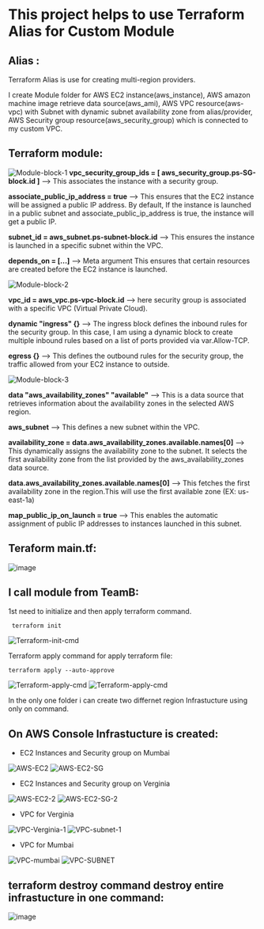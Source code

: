 # This project helps to use Terraform Alias for Custom Module

## Alias :
 Terraform Alias is use for creating multi-region providers.


I create Module folder for AWS EC2 instance(aws_instance), AWS amazon machine image retrieve data source(aws_ami), AWS VPC resource(aws-vpc) with Subnet with dynamic subnet availability zone from alias/provider, 
AWS Security group resource(aws_security_group) which is connected to my custom VPC.

## Terraform module:

![Module-block-1](https://github.com/user-attachments/assets/01b78245-4aee-42cd-9795-beb6bdf91706)
**vpc_security_group_ids = [ aws_security_group.ps-SG-block.id ]** --> This associates the instance with a security group.

**associate_public_ip_address = true** --> This ensures that the EC2 instance will be assigned a public IP address. By default,
If the instance is launched in a public subnet and associate_public_ip_address is true, the instance will get a public IP.

**subnet_id = aws_subnet.ps-subnet-block.id** --> This ensures the instance is launched in a specific subnet within the VPC.

**depends_on = [...]** --> Meta argument This ensures that certain resources are created before the EC2 instance is launched.

![Module-block-2](https://github.com/user-attachments/assets/54fdb5cf-815c-4233-a18d-8003135371d7)

**vpc_id = aws_vpc.ps-vpc-block.id** --> here security group is associated with a specific VPC (Virtual Private Cloud). 

**dynamic "ingress" {}** --> The ingress block defines the inbound rules for the security group. In this case, 
I am using a dynamic block to create multiple inbound rules based on a list of ports provided via var.Allow-TCP.

**egress {}** --> This defines the outbound rules for the security group, the traffic allowed from your EC2 instance to outside.

![Module-block-3](https://github.com/user-attachments/assets/9b91a606-9702-4ad6-a74c-3c5137dd55ed)

**data "aws_availability_zones" "available"** --> This is a data source that retrieves information about the availability zones in the selected AWS region.

**aws_subnet** --> This defines a new subnet within the VPC.

**availability_zone = data.aws_availability_zones.available.names[0]** -->  This dynamically assigns the availability zone to the subnet.
It selects the first availability zone from the list provided by the aws_availability_zones data source.

**data.aws_availability_zones.available.names[0]** --> This fetches the first availability zone in the region.This will use the first available zone (EX: us-east-1a)

**map_public_ip_on_launch = true**  -->  This enables the automatic assignment of public IP addresses to instances launched in this subnet.


## Teraform main.tf:

![image](https://github.com/user-attachments/assets/b0a15c0d-4b71-48d2-895f-601f02b51b2f)


## I call module from TeamB:
1st need to initialize and then apply terraform command.


     terraform init

![Terraform-init-cmd](https://github.com/user-attachments/assets/ecffc38c-2341-49db-bf02-6c0a08b54e29)

Terraform apply command for apply terraform file:

    terraform apply --auto-approve

![Terraform-apply-cmd](https://github.com/user-attachments/assets/2613518a-4589-4a71-934c-aec86a277445)
![Terraform-apply-cmd](https://github.com/user-attachments/assets/da8a2a7f-0647-449e-934c-6abfccad71a8)

In the only one folder i can create two differnet region Infrastucture using only on command.


## On AWS Console Infrastucture is created:

- EC2 Instances and Security group on Mumbai

![AWS-EC2](https://github.com/user-attachments/assets/d42eef2f-2109-4f42-b078-1a6ce586eb9d)
![AWS-EC2-SG](https://github.com/user-attachments/assets/d350d9a4-32bb-46b8-a8d7-bbff6e64bd86)

- EC2 Instances and Security group on Verginia

![AWS-EC2-2](https://github.com/user-attachments/assets/cf39d33b-db97-47f3-b60b-0fe88658aebb)
![AWS-EC2-SG-2](https://github.com/user-attachments/assets/43e567ac-b3ff-4630-9359-1b359f255671)

- VPC for Verginia
  
![VPC-Verginia-1](https://github.com/user-attachments/assets/4a263dc3-795e-4ccb-bc2b-1a477dd912cb)
![VPC-subnet-1](https://github.com/user-attachments/assets/cad601a2-78e4-4bb0-bbf6-4b123f3269d8)


- VPC for Mumbai
  
![VPC-mumbai](https://github.com/user-attachments/assets/4ef4db62-cacd-4c99-b28b-5462fc43aaf7)
![VPC-SUBNET](https://github.com/user-attachments/assets/82d12d7c-7b86-4ac5-995a-eb25e3f20495)


## terraform destroy command destroy entire infrastucture in one command:

![image](https://github.com/user-attachments/assets/2d25a542-7648-4c69-a801-ce6a9e9b670b)

